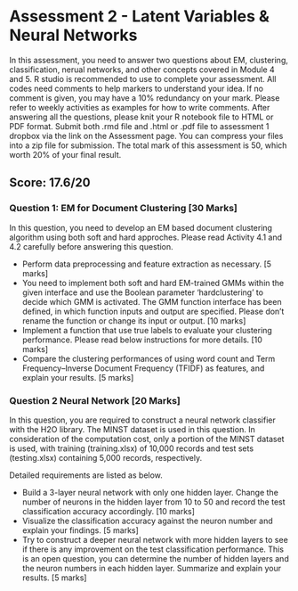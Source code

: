 # Assessment 2 - Latent Variables & Neural Networks
In this assessment, you need to answer two questions about EM, clustering, classification, nerual networks, and other concepts covered in Module 4 and 5. R studio is recommended to use to complete your assessment. All codes need comments to help markers to understand your idea. If no comment is given, you may have a 10% redundancy on your mark. Please refer to weekly activities as examples for how to write comments. After answering all the questions, please knit your R notebook file to HTML or PDF format. Submit both .rmd file and .html or .pdf file to assessment 1 dropbox via the link on the Assessment page. You can compress your files into a zip file for submission. The total mark of this assessment is 50, which worth 20% of your final result.

## Score: 17.6/20

### Question 1: EM for Document Clustering [30 Marks]
In this question, you need to develop an EM based document clustering algorithm using both soft and hard approches. Please read Activity 4.1 and 4.2 carefully before answering this question.

- Perform data preprocessing and feature extraction as necessary. [5 marks]
- You need to implement both soft and hard EM-trained GMMs within the given interface and use the Boolean parameter ‘hardclustering’ to decide which GMM is activated. The GMM function interface has been defined, in which function inputs and output are specified. Please don’t rename the function or change its input or output. [10 marks]
- Implement a function that use true labels to evaluate your clustering performance. Please read below instructions for more details. [10 marks]
- Compare the clustering performances of using word count and Term Frequency–Inverse Document Frequency (TFIDF) as features, and explain your results. [5 marks]

### Question 2 Neural Network [20 Marks]
In this question, you are required to construct a neural network classifier with the H2O library. The MINST dataset is used in this question. In consideration of the computation cost, only a portion of the MINST dataset is used, with training (training.xlsx) of 10,000 records and test sets (testing.xlsx) containing 5,000 records, respectively.

Detailed requirements are listed as below.

- Build a 3-layer neural network with only one hidden layer. Change the number of neurons in the hidden layer from 10 to 50 and record the test classification accuracy accordingly. [10 marks]
- Visualize the classification accuracy against the neuron number and explain your findings. [5 marks]
- Try to construct a deeper neural network with more hidden layers to see if there is any improvement on the test classification performance. This is an open question, you can determine the number of hidden layers and the neuron numbers in each hidden layer. Summarize and explain your results. [5 marks]

